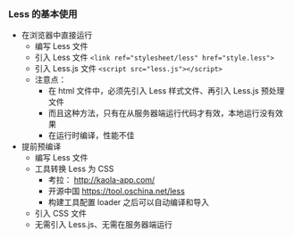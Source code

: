 ### Less 的基本使用

* 在浏览器中直接运行
  * 编写 Less 文件
  * 引入 Less 文件 `<link ref="stylesheet/less" href="style.less">`
  * 引入 Less.js 文件 `<script src="less.js"></script>`
  * 注意点：
    * 在 html 文件中，必须先引入 Less 样式文件、再引入 Less.js 预处理文件
    * 而且这种方法，只有在从服务器端运行代码才有效，本地运行没有效果
    * 在运行时编译，性能不佳
* 提前预编译
  * 编写 Less 文件
  * 工具转换 Less 为 CSS
    * 考拉： http://kaola-app.com/
    * 开源中国 https://tool.oschina.net/less
    * 构建工具配置 loader 之后可以自动编译和导入
  * 引入 CSS 文件
  * 无需引入 Less.js、无需在服务器端运行
